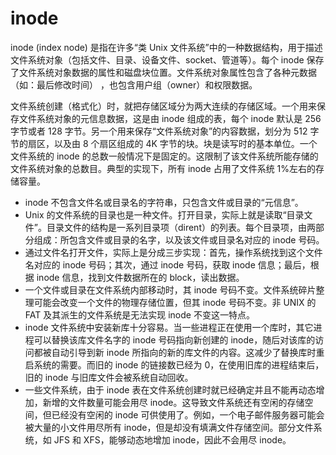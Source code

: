 # inode

inode (index node) 是指在许多“类 Unix 文件系统”中的一种数据结构，用于描述文件系统对象（包括文件、目录、设备文件、socket、管道等）。每个 inode 保存了文件系统对象数据的属性和磁盘块位置。文件系统对象属性包含了各种元数据（如：最后修改时间） ，也包含用户组（owner）和权限数据。

文件系统创建（格式化）时，就把存储区域分为两大连续的存储区域。一个用来保存文件系统对象的元信息数据，这是由 inode 组成的表，每个 inode 默认是 256 字节或者 128 字节。另一个用来保存“文件系统对象”的内容数据，划分为 512 字节的扇区，以及由 8 个扇区组成的 4K 字节的块。块是读写时的基本单位。一个文件系统的 inode 的总数一般情况下是固定的。这限制了该文件系统所能存储的文件系统对象的总数目。典型的实现下，所有 inode 占用了文件系统 1%左右的存储容量。

- inode 不包含文件名或目录名的字符串，只包含文件或目录的“元信息”。
- Unix 的文件系统的目录也是一种文件。打开目录，实际上就是读取“目录文件”。目录文件的结构是一系列目录项（dirent）的列表。每个目录项，由两部分组成：所包含文件或目录的名字，以及该文件或目录名对应的 inode 号码。
- 通过文件名打开文件，实际上是分成三步实现：首先，操作系统找到这个文件名对应的 inode 号码；其次，通过 inode 号码，获取 inode 信息；最后，根据 inode 信息，找到文件数据所在的 block，读出数据。
- 一个文件或目录在文件系统内部移动时，其 inode 号码不变。文件系统碎片整理可能会改变一个文件的物理存储位置，但其 inode 号码不变。非 UNIX 的 FAT 及其派生的文件系统是无法实现 inode 不变这一特点。
- inode 文件系统中安装新库十分容易。当一些进程正在使用一个库时，其它进程可以替换该库文件名字的 inode 号码指向新创建的 inode，随后对该库的访问都被自动引导到新 inode 所指向的新的库文件的内容。这减少了替换库时重启系统的需要。而旧的 inode 的链接数已经为 0，在使用旧库的进程结束后，旧的 inode 与旧库文件会被系统自动回收。
- 一些文件系统，由于 inode 表在文件系统创建时就已经确定并且不能再动态增加，新增的文件数量可能会用尽 inode。这导致文件系统还有空闲的存储空间，但已经没有空闲的 inode 可供使用了。例如，一个电子邮件服务器可能会被大量的小文件用尽所有 inode，但是却没有填满文件存储空间。部分文件系统，如 JFS 和 XFS，能够动态地增加 inode，因此不会用尽 inode。
